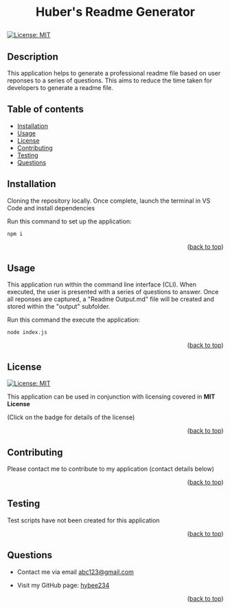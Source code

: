 
<a ID="readme-top"></a>

# <p style="text-align: center;">Huber's Readme Generator</p>

[![License: MIT](https://img.shields.io/badge/License-MIT-yellow.svg)](https://opensource.org/licenses/MIT)

## Description

This application helps to generate a professional readme file based on user reponses to a series of questions. This aims to reduce the time taken for developers to generate a readme file.

## Table of contents

- [Installation](#installation)
- [Usage](#usage)
- [License](#license)
- [Contributing](#contributing)
- [Testing](#testing)
- [Questions](#questions)

## Installation

Cloning the repository locally. Once complete, launch the terminal in VS Code and install dependencies


Run this command to set up the application:
~~~
npm i
~~~
            

<p align="right">(<a href="#readme-top">back to top</a>)</p>

## Usage

This application run within the command line interface (CLI). When executed, the user is presented with a series of questions to answer. Once all reponses are captured, a "Readme Output.md" file will be created and stored within the "output" subfolder.


Run this command the execute the application:
~~~
node index.js
~~~
        

<p align="right">(<a href="#readme-top">back to top</a>)</p>
    
## License


[![License: MIT](https://img.shields.io/badge/License-MIT-yellow.svg)](https://opensource.org/licenses/MIT)

This application can be used in conjunction with licensing covered in  <b>MIT License</b>

(Click on the badge for details of the license)



<p align="right">(<a href="#readme-top">back to top</a>)</p>

## Contributing

Please contact me to contribute to my application (contact details below)

<p align="right">(<a href="#readme-top">back to top</a>)</p>

## Testing

Test scripts have not been created for this application

<p align="right">(<a href="#readme-top">back to top</a>)</p>

## Questions

- Contact me via email abc123@gmail.com

- Visit my GitHub page: <a href="https://github.com/hybee234"> hybee234 </a>
  
<p align="right">(<a href="#readme-top">back to top</a>)</p>
